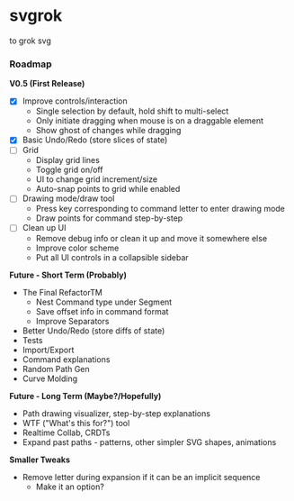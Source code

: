 # svgrok
to grok svg

### Roadmap
**V0.5 (First Release)**
 - [x] Improve controls/interaction
   - Single selection by default, hold shift to multi-select
   - Only initiate dragging when mouse is on a draggable element
   - Show ghost of changes while dragging
 - [x] Basic Undo/Redo (store slices of state)
 - [ ] Grid
    - Display grid lines
    - Toggle grid on/off
    - UI to change grid increment/size
    - Auto-snap points to grid while enabled
 - [ ] Drawing mode/draw tool
    - Press key corresponding to command letter to enter drawing mode
    - Draw points for command step-by-step
 - [ ] Clean up UI
    - Remove debug info or clean it up and move it somewhere else
    - Improve color scheme
    - Put all UI controls in a collapsible sidebar

**Future - Short Term (Probably)**
 - The Final RefactorTM
    - Nest Command type under Segment
    - Save offset info in command format
    - Improve Separators
 - Better Undo/Redo (store diffs of state)
 - Tests
 - Import/Export
 - Command explanations
 - Random Path Gen
 - Curve Molding

**Future - Long Term (Maybe?/Hopefully)**
 - Path drawing visualizer, step-by-step explanations
 - WTF ("What's this for?") tool
 - Realtime Collab, CRDTs
 - Expand past paths - patterns, other simpler SVG shapes, animations

**Smaller Tweaks**
 - Remove letter during expansion if it can be an implicit sequence
   - Make it an option?
